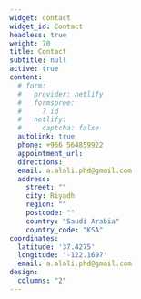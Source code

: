 ```yaml
---
widget: contact
widget_id: Contact
headless: true
weight: 70
title: Contact
subtitle: null
active: true
content:
  # form:
  #   provider: netlify
  #   formspree:
  #     ? id
  #   netlify:
  #     captcha: false
  autolink: true
  phone: +966 564859922
  appointment_url: 
  directions:
  email: a.alali.phd@gmail.com 
  address:
    street: ""
    city: Riyadh
    region: ""
    postcode: ""
    country: "Saudi Arabia"
    country_code: "KSA"
coordinates:
  latitude: '37.4275'
  longitude: '-122.1697'
  email: a.alali.phd@gmail.com
design:
  columns: "2"
---
```

